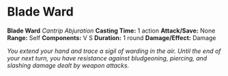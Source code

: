 # Blade Ward

**Blade Ward**
_Cantrip Abjuration_
**Casting Time:** 1 action
**Attack/Save:** None
**Range:** Self
**Components:** V S
**Duration:** 1 round
**Damage/Effect:** Damage

*You extend your hand and trace a sigil of warding in the air. Until the end of your next turn, you have resistance against bludgeoning, piercing, and slashing damage dealt by weapon attacks.*